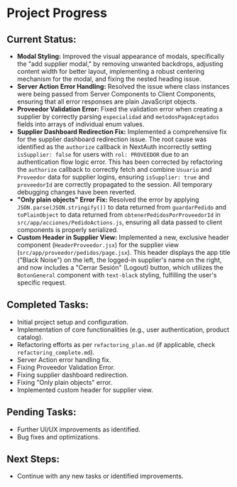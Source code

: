 # Project Progress

## Current Status:
- **Modal Styling:** Improved the visual appearance of modals, specifically the "add supplier modal," by removing unwanted backdrops, adjusting content width for better layout, implementing a robust centering mechanism for the modal, and fixing the nested heading issue.
- **Server Action Error Handling:** Resolved the issue where class instances were being passed from Server Components to Client Components, ensuring that all error responses are plain JavaScript objects.
- **Proveedor Validation Error:** Fixed the validation error when creating a supplier by correctly parsing `especialidad` and `metodosPagoAceptados` fields into arrays of individual enum values.
- **Supplier Dashboard Redirection Fix:** Implemented a comprehensive fix for the supplier dashboard redirection issue. The root cause was identified as the `authorize` callback in NextAuth incorrectly setting `isSupplier: false` for users with `rol: PROVEEDOR` due to an authentication flow logic error. This has been corrected by refactoring the `authorize` callback to correctly fetch and combine `Usuario` and `Proveedor` data for supplier logins, ensuring `isSupplier: true` and `proveedorId` are correctly propagated to the session. All temporary debugging changes have been reverted.
- **"Only plain objects" Error Fix:** Resolved the error by applying `JSON.parse(JSON.stringify())` to data returned from `guardarPedido` and `toPlainObject` to data returned from `obtenerPedidosPorProveedorId` in `src/app/acciones/PedidoActions.js`, ensuring all data passed to client components is properly serialized.
- **Custom Header in Supplier View:** Implemented a new, exclusive header component (`HeaderProveedor.jsx`) for the supplier view (`src/app/proveedor/pedidos/page.jsx`). This header displays the app title ("Black Noise") on the left, the logged-in supplier's name on the right, and now includes a "Cerrar Sesión" (Logout) button, which utilizes the `BotonGeneral` component with `text-black` styling, fulfilling the user's specific request.

## Completed Tasks:
- Initial project setup and configuration.
- Implementation of core functionalities (e.g., user authentication, product catalog).
- Refactoring efforts as per `refactoring_plan.md` (if applicable, check `refactoring_complete.md`).
- Server Action error handling fix.
- Fixing Proveedor Validation Error.
- Fixing supplier dashboard redirection.
- Fixing "Only plain objects" error.
- Implemented custom header for supplier view.

## Pending Tasks:
- Further UI/UX improvements as identified.
- Bug fixes and optimizations.

## Next Steps:
- Continue with any new tasks or identified improvements.
